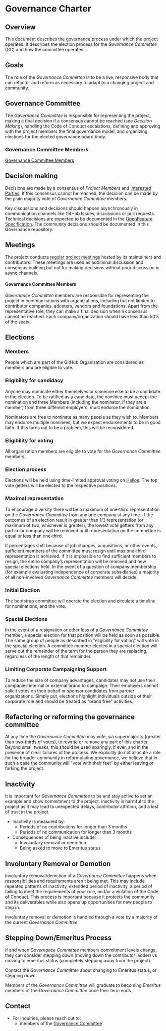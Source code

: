# Governance Charter

## Overview

This document describes the governance process under which the project operates.
It describes the election process for the _Governance Committee_ (GC) and how the committee operates.

## Goals

The role of the _Governance Committee_ is to be a live, responsive
body that can refactor and reform as necessary to adapt to a changing project
and community.

## Governance Committee

The _Governance Committee_ is responsible for representing the project,
making a final decision if a consensus cannot be reached (see _Decision Making_),
handling the Code of Conduct escalations,
defining and approving with the project members the final governance model,
and organizing elections for the elected governance board body.

### Governance Committee Members

[Governance Committee Members](./community-members.md#governance-board)

## Decision making

Decisions are made by a consensus of _Project Members_ and [Interested Parties](./interested-parties.md).
If this consensus cannot be reached,
the decision can be made by the plain majority vote of _Governance Committee_ members.

Key discussions and decisions should happen asynchronously in communication channels like GitHub Issues, discussions or pull requests.
Technical decisions are expected to be documented in the
[OpenFeature Specification](https://github.com/open-feature/spec).
The community decisions should be documented in this Governance repository.

## Meetings

The project conducts [regular project meetings](https://github.com/open-feature/community#meetings-and-events)
hosted by its maintainers and contributors.
These meetings are used as additional discussion and consensus building
but not for making decisions without prior discussion in async channels.

#### Governance Committee Members

_Governance Committee_ members are responsible for representing the project in communications with organizations,
including but not limited to contributor companies, adopters, vendors and foundations.
Apart from the representative role,
they can make a final decision when a consensus cannot be reached.
Each company/organization should have less than 50% of the seats.

## Elections

### Members

People which are part of the GitHub Organization are considered as members and are eligible to vote.

### Eligibility for candidacy

Anyone may nominate either themselves or someone else to be a candidate in the
election. To be ratified as a candidate, the nominee must accept the nomination
and three Members (including the nominator, if they are a member)
from three different employers, must endorse the nomination.

Nominators are free to nominate as many people as they wish to. Members
may endorse multiple nominees, but we expect endorsements to be in good
faith. If this turns out to be a problem, this will be reconsidered.

### Eligibility for voting

All organization members are eligible to vote for the _Governance Committee_ members. 

### Election process

Elections will be held using time-limited approval voting on
[Helios](https://vote.heliosvoting.org/). The top vote getters will be elected
to the respective positions.

### Maximal representation

To encourage diversity there will be a maximum of one-third representation on
the _Governance Committee_ from any one company at any time. If the outcomes of
an election result in greater than 1/3 representation (or maximum of two,
whichever is greater), the lowest vote getters from any particular company will
be removed until representation on the committee is equal or less than one-third.

If percentages shift because of job changes, acquisitions, or other events,
sufficient members of the committee must resign until max one-third
representation is achieved. If it is impossible to find sufficient members to
resign, the entire company’s representation will be removed and new special
elections held. In the event of a question of company membership (for example
evaluating independence of corporate subsidiaries) a majority of all
non-involved _Governance Committee_ members will decide. 

### Initial Election

The bootstrap committee will operate the election and circulate a timeline for
nominations, and the vote.

### Special Elections

In the event of a resignation or other loss of a _Governance Committee_ member, a
special election for that position will be held as soon as possible. The same
group of people as described in "eligibility for voting" will vote in the
special election. A committee member elected in a special election will serve
out the remainder of the term for the person they are replacing, regardless of
the length of that remainder.

### Limiting Corporate Campaigning Support

To reduce the size of company advantages, candidates may not use their companies
internal or external brand to campaign. Their employers cannot solicit votes on
their behalf or sponsor candidates from partner organizations. Simply put,
elections highlight individuals outside of their corporate role and should be
treated as "brand free" activities.

## Refactoring or reforming the governance committee

At any time the _Governance Committee_ may vote, via supermajority (greater than
two-thirds of votes), to rewrite or remove any part of this charter. Beyond
small tweaks, this should be used sparingly, if ever, and in the presence of
clear failures of the process. We explicitly do not allocate a role for the
broader community in reformulating governance, we believe that in such a case
the community will "vote with their feet" by either leaving or forking the
project.

## Inactivity

It is important for _Governance Committee_ to be and stay active to set an example and show commitment to the project. Inactivity is harmful to the project as it may lead to unexpected delays, contributor attrition, and a lost of trust in the project.

- Inactivity is measured by:
  - Periods of no contributions for longer than 3 months
  - Periods of no communication for longer than 3 months
- Consequences of being inactive include:
  - Involuntary removal or demotion
  - Being asked to move to Emeritus status

## Involuntary Removal or Demotion

Involuntary removal/demotion of a _Governance Committee_ happens when responsibilities and requirements aren't being met. This may include repeated patterns of inactivity, extended period of inactivity, a period of failing to meet the requirements of your role, and/or a violation of the Code of Conduct. This process is important because it protects the community and its deliverables while also opens up opportunities for new people to step in.

Involuntary removal or demotion is handled through a vote by a majority of the current _Governance Committee_.

## Stepping Down/Emeritus Process

If and when _Governance Committee_ members commitment levels change, they can consider stepping down (moving down the contributor ladder) vs moving to emeritus status (completely stepping away from the project).

Contact the _Governance Committee_ about changing to Emeritus status, or stepping down.

Members of the _Governance Committee_ will graduate to becoming *Emeritus* members
of the _Governance Committee_ once their term ends.

## Contact

- For inquiries, please reach out to:
  - members of the [Governance Committee](https://github.com/open-feature/community/blob/main/community-members.md#governance-board)



